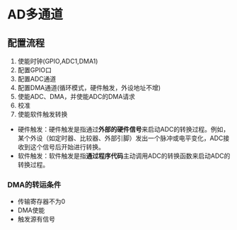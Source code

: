 # AD多通道
## 配置流程
1. 使能时钟(GPIO,ADC1,DMA1)
2. 配置GPIO口
3. 配置ADC通道
4. 配置DMA通道(循环模式，硬件触发，外设地址不增)
5. 使能ADC、DMA，并使能ADC的DMA请求
6. 校准
7. 使能软件触发转换

- 硬件触发：硬件触发是指通过**外部的硬件信号**来启动ADC的转换过程。例如，某个外设（如定时器、比较器、外部引脚）发出一个脉冲或电平变化，ADC接收到这个信号后开始进行转换。
- 软件触发：软件触发是指**通过程序代码**主动调用ADC的转换函数来启动ADC的转换过程。
### DMA的转运条件
- 传输寄存器不为0
- DMA使能
- 触发源有信号
